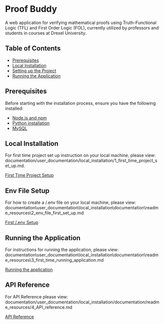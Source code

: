 # Proof Buddy
A web application for verifying mathematical proofs using Truth-Functional Logic (TFL) and First Order Logic (FOL), currently utilized by professors and students in courses at Drexel University.

## Table of Contents
- [Prerequisites](#prerequisites)
- [Local Installation](#Local-Installation)
- [Setting up the Project](#setting-up-the-project)
- [Running the Application](#running-the-application)
## Prerequisites

Before starting with the installation process, ensure you have the following installed:

- [Node.js and npm](https://nodejs.org/en/download/)
- [Python installation](https://www.python.org/downloads/release/python-3122/)
- [MySQL](https://dev.mysql.com/downloads/installer/)


## Local Installation

For first time project set up instruction on your local machine, please view: documentation/user_documentation/local_installation/1_first_time_project_set_up.md. 

[First Time Project Setup](documentation/user_documentation/local_installation/documentation/readme_resources/1_first_time_project_set_up.md)

## Env File Setup

For how to create a /.env file on your local machine, please view: documentation\user_documentation\local_installation\documentation\readme_resources\2_env_file_first_set_up.md

[First /.env Setup](documentation\user_documentation\local_installation\documentation\readme_resources\2_env_file_first_set_up.md)

## Running the Application

For instructions for running the application, please view: documentation\user_documentation\local_installation\documentation\readme_resources\3_first_time_running_application.md

[Running the application](documentation\user_documentation\local_installation\documentation\readme_resources\3_first_time_running_application.md)

## API Reference

For API Reference please view: documentation/user_documentation/local_installation/documentation/readme_resources/4_API_reference.md


[API Reference](documentation/user_documentation/local_installation/documentation/readme_resources/4_API_reference.md)

